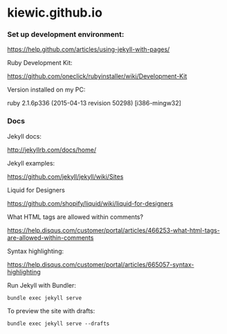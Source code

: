 # kiewic.github.io

### Set up development environment:

https://help.github.com/articles/using-jekyll-with-pages/

Ruby Development Kit:

https://github.com/oneclick/rubyinstaller/wiki/Development-Kit

Version installed on my PC:

ruby 2.1.6p336 (2015-04-13 revision 50298) [i386-mingw32]

### Docs

Jekyll docs:

http://jekyllrb.com/docs/home/

Jekyll examples:

https://github.com/jekyll/jekyll/wiki/Sites

Liquid for Designers

https://github.com/shopify/liquid/wiki/liquid-for-designers

What HTML tags are allowed within comments?

https://help.disqus.com/customer/portal/articles/466253-what-html-tags-are-allowed-within-comments

Syntax highlighting:

https://help.disqus.com/customer/portal/articles/665057-syntax-highlighting

Run Jekyll with Bundler:

    bundle exec jekyll serve

To preview the site with drafts:

    bundle exec jekyll serve --drafts
